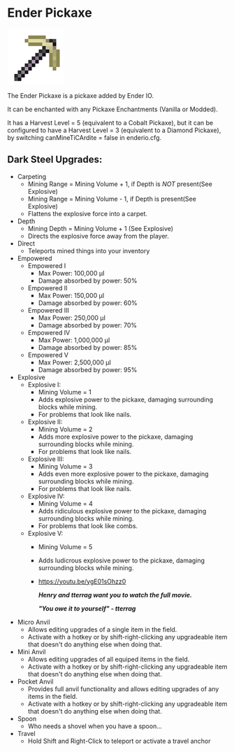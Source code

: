 # Ender Pickaxe
![](renders/end_steel_pickaxe.png)

The Ender Pickaxe is a pickaxe added by Ender IO.

It can be enchanted with any Pickaxe Enchantments (Vanilla or Modded).

It has a Harvest Level = 5 (equivalent to a Cobalt Pickaxe), but it can be configured to have a Harvest Level = 3 (equivalent to a Diamond Pickaxe), by switching canMineTiCArdite = false in enderio.cfg.

## Dark Steel Upgrades:

* Carpeting
  - Mining Range = Mining Volume + 1, if Depth is *NOT* present(See Explosive)
  - Mining Range = Mining Volume - 1, if Depth is present(See Explosive)
  - Flattens the explosive force into a carpet.
* Depth
  - Mining Depth = Mining Volume + 1 (See Explosive)
  - Directs the explosive force away from the player.
* Direct
  - Teleports mined things into your inventory
* Empowered
  - Empowered I
    * Max Power: 100,000 µI
    * Damage absorbed by power: 50%
  - Empowered II
    * Max Power: 150,000 µI
    * Damage absorbed by power: 60%
  - Empowered III
    * Max Power: 250,000 µI
    * Damage absorbed by power: 70%
  - Empowered IV
    * Max Power: 1,000,000 µI
    * Damage absorbed by power: 85%
  - Empowered V
    * Max Power: 2,500,000 µI
    * Damage absorbed by power: 95%
* Explosive
  - Explosive I:
    * Mining Volume = 1
    * Adds explosive power to the pickaxe, damaging surrounding blocks while mining.
    * For problems that look like nails.
  - Explosive II:
    * Mining Volume = 2
    * Adds more explosive power to the pickaxe, damaging surrounding blocks while mining.
    * For problems that look like nails.
  - Explosive III:
    * Mining Volume = 3
    * Adds even more explosive power to the pickaxe, damaging surrounding blocks while mining.
    * For problems that look like nails.
  - Explosive IV:
    * Mining Volume = 4
    * Adds ridiculous explosive power to the pickaxe, damaging surrounding blocks while mining.
    * For problems that look like combs.
  - Explosive V:
    * Mining Volume = 5
    * Adds ludicrous explosive power to the pickaxe, damaging surrounding blocks while mining.
    * https://youtu.be/ygE01sOhzz0

      ***Henry and tterrag want you to watch the full movie.***

      ***"You owe it to yourself" - tterrag***
* Micro Anvil
  - Allows editing upgrades of a single item in the field.
  - Activate with a hotkey or by shift-right-clicking any upgradeable item that doesn't do anything else when doing that.
* Mini Anvil
  - Allows editing upgrades of all equiped items in the field.
  - Activate with a hotkey or by shift-right-clicking any upgradeable item that doesn't do anything else when doing that.
* Pocket Anvil
  - Provides full anvil functionality and allows editing upgrades of any items in the field.
  - Activate with a hotkey or by shift-right-clicking any upgradeable item that doesn't do anything else when doing that.
* Spoon
  - Who needs a shovel when you have a spoon...
* Travel
  - Hold Shift and Right-Click to teleport or activate a travel anchor
